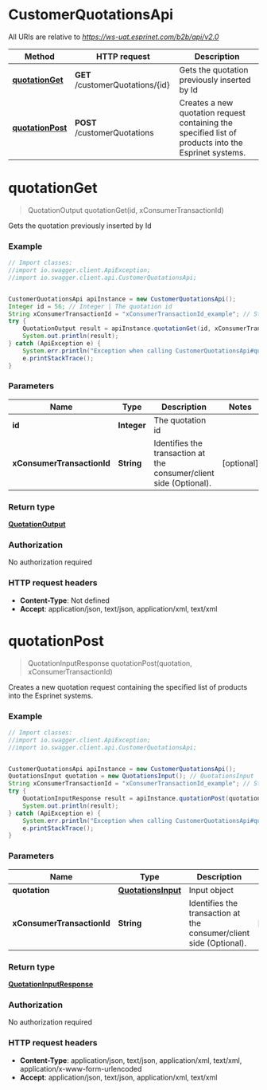 # CustomerQuotationsApi

All URIs are relative to *https://ws-uat.esprinet.com/b2b/api/v2.0*

Method | HTTP request | Description
------------- | ------------- | -------------
[**quotationGet**](CustomerQuotationsApi.md#quotationGet) | **GET** /customerQuotations/{id} | Gets the quotation previously inserted by Id
[**quotationPost**](CustomerQuotationsApi.md#quotationPost) | **POST** /customerQuotations | Creates a new quotation request containing the specified list of products into the Esprinet systems.


<a name="quotationGet"></a>
# **quotationGet**
> QuotationOutput quotationGet(id, xConsumerTransactionId)

Gets the quotation previously inserted by Id

### Example
```java
// Import classes:
//import io.swagger.client.ApiException;
//import io.swagger.client.api.CustomerQuotationsApi;


CustomerQuotationsApi apiInstance = new CustomerQuotationsApi();
Integer id = 56; // Integer | The quotation id
String xConsumerTransactionId = "xConsumerTransactionId_example"; // String | Identifies the transaction at the consumer/client side (Optional).
try {
    QuotationOutput result = apiInstance.quotationGet(id, xConsumerTransactionId);
    System.out.println(result);
} catch (ApiException e) {
    System.err.println("Exception when calling CustomerQuotationsApi#quotationGet");
    e.printStackTrace();
}
```

### Parameters

Name | Type | Description  | Notes
------------- | ------------- | ------------- | -------------
 **id** | **Integer**| The quotation id |
 **xConsumerTransactionId** | **String**| Identifies the transaction at the consumer/client side (Optional). | [optional]

### Return type

[**QuotationOutput**](QuotationOutput.md)

### Authorization

No authorization required

### HTTP request headers

 - **Content-Type**: Not defined
 - **Accept**: application/json, text/json, application/xml, text/xml

<a name="quotationPost"></a>
# **quotationPost**
> QuotationInputResponse quotationPost(quotation, xConsumerTransactionId)

Creates a new quotation request containing the specified list of products into the Esprinet systems.

### Example
```java
// Import classes:
//import io.swagger.client.ApiException;
//import io.swagger.client.api.CustomerQuotationsApi;


CustomerQuotationsApi apiInstance = new CustomerQuotationsApi();
QuotationsInput quotation = new QuotationsInput(); // QuotationsInput | Input object
String xConsumerTransactionId = "xConsumerTransactionId_example"; // String | Identifies the transaction at the consumer/client side (Optional).
try {
    QuotationInputResponse result = apiInstance.quotationPost(quotation, xConsumerTransactionId);
    System.out.println(result);
} catch (ApiException e) {
    System.err.println("Exception when calling CustomerQuotationsApi#quotationPost");
    e.printStackTrace();
}
```

### Parameters

Name | Type | Description  | Notes
------------- | ------------- | ------------- | -------------
 **quotation** | [**QuotationsInput**](QuotationsInput.md)| Input object |
 **xConsumerTransactionId** | **String**| Identifies the transaction at the consumer/client side (Optional). | [optional]

### Return type

[**QuotationInputResponse**](QuotationInputResponse.md)

### Authorization

No authorization required

### HTTP request headers

 - **Content-Type**: application/json, text/json, application/xml, text/xml, application/x-www-form-urlencoded
 - **Accept**: application/json, text/json, application/xml, text/xml

